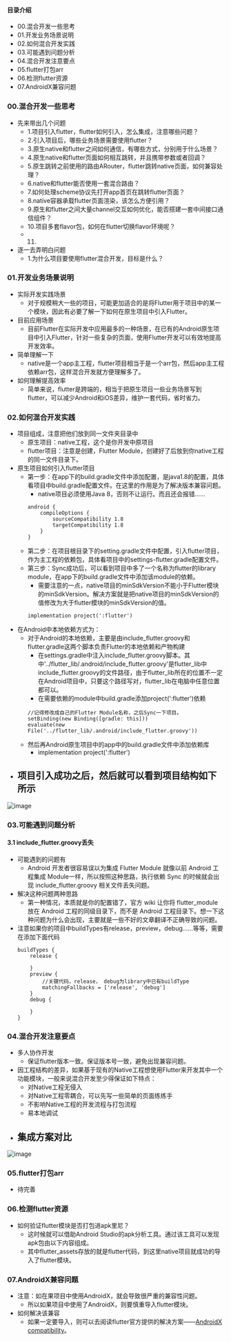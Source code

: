 #### 目录介绍
- 00.混合开发一些思考
- 01.开发业务场景说明
- 02.如何混合开发实践
- 03.可能遇到问题分析
- 04.混合开发注意要点
- 05.flutter打包arr
- 06.检测flutter资源
- 07.AndroidX兼容问题



### 00.混合开发一些思考
- 先来带出几个问题
    - 1.项目引入flutter，flutter如何引入，怎么集成，注意哪些问题？
    - 2.引入项目后，哪些业务场景需要使用flutter？
    - 3.原生native和flutter之间如何通信，有哪些方式，分别用于什么场景？
    - 4.原生native和flutter页面如何相互跳转，并且携带参数或者回调？
    - 5.原生跳转之前使用的路由ARouter，flutter跳转native页面，如何兼容处理？
    - 6.native和flutter能否使用一套混合路由？
    - 7.如何处理scheme协议先打开app首页在跳转flutter页面？
    - 8.native容器承载flutter页面渲染，该怎么方便引用？
    - 9.原生和flutter之间大量channel交互如何优化，能否搭建一套中间接口通信组件？
    - 10.项目多套flavor包，如何在flutter切换flavor环境呢？
    - 11.
- 逐一去弄明白问题
    - 1.为什么项目要使用flutter混合开发，目标是什么？



### 01.开发业务场景说明
- 实际开发实践场景
    - 对于规模稍大一些的项目，可能更加适合的是将Flutter用于项目中的某一个模块，因此有必要了解一下如何在原生项目中引入Flutter。
- 目前应用场景
    - 目前Flutter在实际开发中应用最多的一种场景，在已有的Android原生项目中引入Flutter，针对一些复杂的页面，使用Flutter开发可以有效地提高开发效率。
- 简单理解一下
    - native是一个app主工程，flutter项目相当于是一个arr包，然后app主工程依赖arr包，这样混合开发就方便理解多了。
- 如何理解提高效率
    - 简单来说，flutter是跨端的，相当于把原生项目一些业务场景写到flutter，可以减少Android和iOS差异，维护一套代码，省时省力。



### 02.如何混合开发实践
- 项目组成，注意把他们放到同一文件夹目录中
    - 原生项目：native工程，这个是你开发中原项目
    - flutter项目：注意是创建，Flutter Module，创建好了后放到你native工程的同一文件目录下。
- 原生项目如何引入flutter项目
    - 第一步：在app下的build.gradle文件中添加配置，是java1.8的配置，具体看项目中build.gradle配置文件。在这里的作用是为了解决版本兼容问题。
        - native项目必须使用Java 8，否则不让运行。而且还会报错……
        ```
        android {
            compileOptions {
                sourceCompatibility 1.8
                targetCompatibility 1.8
            }
        }
        ```
    - 第二步：在项目根目录下的setting.gradle文件中配置，引入flutter项目，作为主工程的依赖包，具体看项目中的settings-flutter.gradle配置文件。
    - 第三步：Sync成功后，可以看到项目中多了一个名称为flutter的library module，在app下的build.gradle文件中添加该module的依赖。
        - 需要注意的一点，native项目的minSdkVersion不能小于Flutter模块的minSdkVersion。解决方案就是把native项目的minSdkVersion的值修改为大于flutter模块的minSdkVersion的值。
        ```
        implementation project(':flutter')
        ```
- 在Android中本地依赖方式为：
    - 对于Android的本地依赖，主要是由include_flutter.groovy和flutter.gradle这两个脚本负责Flutter的本地依赖和产物构建
        - 在settings.gradle中注入include_flutter.groovy脚本。其中'../flutter_lib/.android/include_flutter.groovy'是flutter_lib中include_flutter.groovy的文件路径，由于flutter_lib所在的位置不一定在Android项目中，只要这个路径写对，flutter_lib在电脑中任意位置都可以。
        - 在需要依赖的module中build.gradle添加project(':flutter')依赖
        ```
        //记得修改成自己的Flutter Module名称，之后Sync一下项目。
        setBinding(new Binding([gradle: this]))
        evaluate(new File('../flutter_lib/.android/include_flutter.groovy'))
        ```
    - 然后再Android原生项目中的app中的build.gradle文件中添加依赖库
        - implementation project(':flutter')
- 项目引入成功之后，然后就可以看到项目结构如下所示
    - 

![image](https://upload-images.jianshu.io/upload_images/4432347-03254e6969b9e3a3.png?imageMogr2/auto-orient/strip%7CimageView2/2/w/1240)



### 03.可能遇到问题分析
#### 3.1 include_flutter.groovy丢失
- 可能遇到的问题有
    - Android 开发者很容易误以为集成 Flutter Module 就像以前 Android 工程集成 Module一样，所以按照这种思路，执行依赖 Sync 的时候就会出现 include_flutter.groovy 相关文件丢失问题。
- 解决这种问题两种思路
    - 第一种情况，本质就是你的配置错了，官方 wiki 让你将 flutter_module 放在 Android 工程的同级目录下，而不是 Android 工程目录下。想一下这种问题为什么会出现，主要就是一些不好的文章翻译不正确导致的问题。
- 注意如果你的项目中buildTypes有release，preview，debug……等等，需要在添加下面代码
    ```
    buildTypes {
        release {

        }
        preview {
            //关键代码，release， debug为library中已有buildType
            matchingFallbacks = ['release', 'debug']
        }
        debug {

        }
    }
    ```



### 04.混合开发注意要点
- 多人协作开发
    - 保证flutter版本一致。保证版本号一致，避免出现兼容问题。
- 因工程结构的差异，如果基于现有的Native工程想使用Flutter来开发其中一个功能模块，一般来说混合开发至少得保证如下特点：
    - 对Native工程无侵入
    - 对Native工程零耦合，可以先写一些简单的页面练练手
    - 不影响Native工程的开发流程与打包流程
    - 易本地调试
- 集成方案对比
    - 

![image](https://upload-images.jianshu.io/upload_images/4432347-d537ae7130636c7d.png?imageMogr2/auto-orient/strip%7CimageView2/2/w/1240)




### 05.flutter打包arr
- 待完善


### 06.检测flutter资源
- 如何验证flutter模块是否打包进apk里尼？
    - 这时候就可以借助Android Studio的apk分析工具。通过该工具可以发现apk包由以下内容组成。
    - 其中flutter_assets存放的就是flutter代码，到这里native项目就成功的导入了flutter模块。


### 07.AndroidX兼容问题
- 注意：如在果项目中使用AndroidX，就会导致很严重的兼容性问题。
    - 所以如果项目中使用了AndroidX，则要慎重导入flutter模块。
- 如何解决该兼容
    - 如果一定要导入，则可以去阅读flutter官方提供的解决方案——[AndroidX compatibility](https://flutter.dev/docs/development/androidx-migration)。
